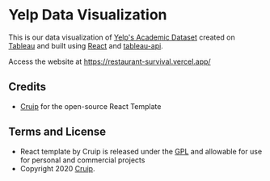 # Yelp Data Visualization

This is our data visualization of [Yelp's Academic Dataset](https://www.yelp.com/dataset) created on [Tableau](https://www.tableau.com/) and built using [React](https://reactjs.org/) and [tableau-api](https://www.npmjs.com/package/tableau-api).

Access the website at https://restaurant-survival.vercel.app/

## Credits

- [Cruip](https://cruip.com/) for the open-source React Template

## Terms and License

- React template by Cruip is released under the [GPL](https://www.gnu.org/licenses/gpl-3.0.html) and allowable for use for personal and commercial projects
- Copyright 2020 [Cruip](https://cruip.com/).